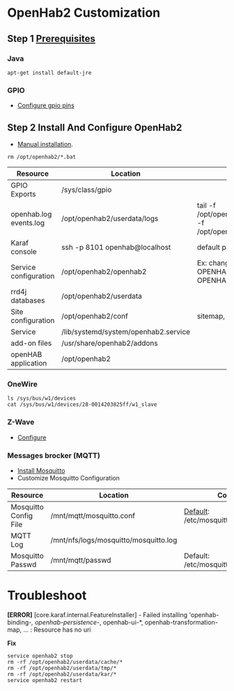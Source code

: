 # OpenHab2 Customization

## Step 1 [Prerequisites](http://docs.openhab.org/installation/index.html#prerequisites)

### Java

~~~
apt-get install default-jre
~~~

### GPIO

- [Configure gpio pins](https://github.com/div-co/home_automation/tree/master/beaglebone#configure-u-boot-cape)

## Step 2 Install And Configure OpenHab2

- [Manual installation](http://docs.openhab.org/installation/linux.html#manual-installation).

~~~
rm /opt/openhab2/*.bat
~~~

| Resource | Location | Comment |
|---|---|---|
| GPIO Exports | /sys/class/gpio | |
| openhab.log<br>events.log | /opt/openhab2/userdata/logs | tail -f /opt/openhab2/userdata/logs/openhab.log -f /opt/openhab2/userdata/logs/events.log |
| Karaf console | ssh -p 8101 openhab@localhost | default pass: habopen |
| Service configuration | /opt/openhab2/openhab2 | Ex: change http/https port<br>OPENHAB_HTTP_PORT=1080<br>OPENHAB_HTTPS_PORT=50443 |
| rrd4j databases | /opt/openhab2/userdata |  |
| Site configuration | /opt/openhab2/conf | sitemap, items, things, etc. |
| Service | /lib/systemd/system/openhab2.service |  |
| add-on files | /usr/share/openhab2/addons |  |
| openHAB application | /opt/openhab2 |  |

### OneWire

~~~
ls /sys/bus/w1/devices
cat /sys/bus/w1/devices/28-0014203825ff/w1_slave
~~~

### Z-Wave

- [Configure](zwave.md)

### Messages brocker (MQTT)

- [Install Mosquitto](https://github.com/div-co/home_automation/tree/master/debian/mqtt)
- Customize Mosquitto Configuration

| Resource | Location | Comment |
|---|---|---|
| Mosquitto Config File | /mnt/mqtt/mosquitto.conf | [Default](https://mosquitto.org/man/mosquitto_passwd-1.html): /etc/mosquitto/mosquitto.conf |
| MQTT Log | /mnt/nfs/logs/mosquitto/mosquitto.log |  |
| Mosquitto Passwd | /mnt/mqtt/passwd | Default: /etc/mosquitto/passwd |

# Troubleshoot

**[ERROR]** [core.karaf.internal.FeatureInstaller] - Failed installing 'openhab-binding-*, openhab-persistence-*, openhab-ui-*, openhab-transformation-map, ... : Resource has no uri

**Fix**

~~~
service openhab2 stop
rm -rf /opt/openhab2/userdata/cache/*
rm -rf /opt/openhab2/userdata/tmp/*
rm -rf /opt/openhab2/userdata/kar/*
service openhab2 restart
~~~

